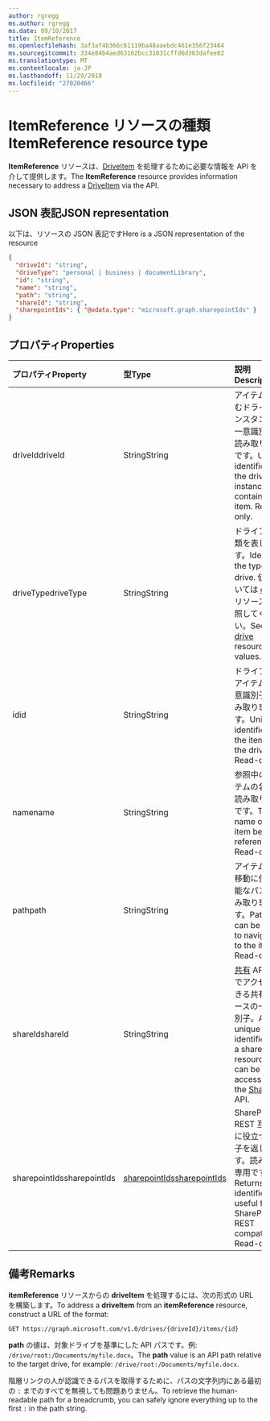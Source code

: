 ```yaml
---
author: rgregg
ms.author: rgregg
ms.date: 09/10/2017
title: ItemReference
ms.openlocfilehash: 3af3af4b366c61119ba48aaebdc461e356f23464
ms.sourcegitcommit: 334e84b4aed63162bcc31831cffd6d363dafee02
ms.translationtype: MT
ms.contentlocale: ja-JP
ms.lasthandoff: 11/29/2018
ms.locfileid: "27020466"
---
```

# <a name="itemreference-resource-type"></a><span data-ttu-id="9951d-102">ItemReference リソースの種類</span><span class="sxs-lookup"><span data-stu-id="9951d-102">ItemReference resource type</span></span>

<span data-ttu-id="9951d-103">**ItemReference** リソースは、[DriveItem](driveitem.md) を処理するために必要な情報を API を介して提供します。</span><span class="sxs-lookup"><span data-stu-id="9951d-103">The **ItemReference** resource provides information necessary to address a [DriveItem](driveitem.md) via the API.</span></span>

## <a name="json-representation"></a><span data-ttu-id="9951d-104">JSON 表記</span><span class="sxs-lookup"><span data-stu-id="9951d-104">JSON representation</span></span>

<span data-ttu-id="9951d-105">以下は、リソースの JSON 表記です</span><span class="sxs-lookup"><span data-stu-id="9951d-105">Here is a JSON representation of the resource</span></span>

<!-- {
  "blockType": "resource",
  "optionalProperties": [ "path", "shareId", "sharepointIds" ],
  "@odata.type": "microsoft.graph.itemReference"
}-->

```json
{
  "driveId": "string",
  "driveType": "personal | business | documentLibrary",
  "id": "string",
  "name": "string",
  "path": "string",
  "shareId": "string",
  "sharepointIds": { "@odata.type": "microsoft.graph.sharepointIds" }
}
```

## <a name="properties"></a><span data-ttu-id="9951d-106">プロパティ</span><span class="sxs-lookup"><span data-stu-id="9951d-106">Properties</span></span>

| <span data-ttu-id="9951d-107">プロパティ</span><span class="sxs-lookup"><span data-stu-id="9951d-107">Property</span></span>      | <span data-ttu-id="9951d-108">型</span><span class="sxs-lookup"><span data-stu-id="9951d-108">Type</span></span>              | <span data-ttu-id="9951d-109">説明</span><span class="sxs-lookup"><span data-stu-id="9951d-109">Description</span></span>
|:--------------|:------------------|:-----------------------------------------
| <span data-ttu-id="9951d-110">driveId</span><span class="sxs-lookup"><span data-stu-id="9951d-110">driveId</span></span>       | <span data-ttu-id="9951d-111">String</span><span class="sxs-lookup"><span data-stu-id="9951d-111">String</span></span>            | <span data-ttu-id="9951d-p101">アイテムを含むドライブ インスタンスの一意識別子。読み取り専用です。</span><span class="sxs-lookup"><span data-stu-id="9951d-p101">Unique identifier of the drive instance that contains the item. Read-only.</span></span>
| <span data-ttu-id="9951d-114">driveType</span><span class="sxs-lookup"><span data-stu-id="9951d-114">driveType</span></span>     | <span data-ttu-id="9951d-115">String</span><span class="sxs-lookup"><span data-stu-id="9951d-115">String</span></span>            | <span data-ttu-id="9951d-116">ドライブの種類を表します。</span><span class="sxs-lookup"><span data-stu-id="9951d-116">Identifies the type of drive.</span></span> <span data-ttu-id="9951d-117">値については [drive][] リソースを参照してください。</span><span class="sxs-lookup"><span data-stu-id="9951d-117">See [drive][] resource for values.</span></span>
| <span data-ttu-id="9951d-118">id</span><span class="sxs-lookup"><span data-stu-id="9951d-118">id</span></span>            | <span data-ttu-id="9951d-119">String</span><span class="sxs-lookup"><span data-stu-id="9951d-119">String</span></span>            | <span data-ttu-id="9951d-p103">ドライブ内のアイテムの一意識別子。読み取り専用です。</span><span class="sxs-lookup"><span data-stu-id="9951d-p103">Unique identifier of the item in the drive. Read-only.</span></span>
| <span data-ttu-id="9951d-122">name</span><span class="sxs-lookup"><span data-stu-id="9951d-122">name</span></span>          | <span data-ttu-id="9951d-123">String</span><span class="sxs-lookup"><span data-stu-id="9951d-123">String</span></span>            | <span data-ttu-id="9951d-p104">参照中のアイテムの名前。読み取り専用です。</span><span class="sxs-lookup"><span data-stu-id="9951d-p104">The name of the item being referenced. Read-only.</span></span>
| <span data-ttu-id="9951d-126">path</span><span class="sxs-lookup"><span data-stu-id="9951d-126">path</span></span>          | <span data-ttu-id="9951d-127">String</span><span class="sxs-lookup"><span data-stu-id="9951d-127">String</span></span>            | <span data-ttu-id="9951d-p105">アイテムへの移動に使用可能なパス。読み取り専用です。</span><span class="sxs-lookup"><span data-stu-id="9951d-p105">Path that can be used to navigate to the item. Read-only.</span></span>
| <span data-ttu-id="9951d-130">shareId</span><span class="sxs-lookup"><span data-stu-id="9951d-130">shareId</span></span>       | <span data-ttu-id="9951d-131">String</span><span class="sxs-lookup"><span data-stu-id="9951d-131">String</span></span>            | <span data-ttu-id="9951d-132">[共有][] API 経由でアクセスできる共有リソースの一意識別子。</span><span class="sxs-lookup"><span data-stu-id="9951d-132">A unique identifier for a shared resource that can be accessed via the [Shares][] API.</span></span>
| <span data-ttu-id="9951d-133">sharepointIds</span><span class="sxs-lookup"><span data-stu-id="9951d-133">sharepointIds</span></span> | <span data-ttu-id="9951d-134">[sharepointIds][]</span><span class="sxs-lookup"><span data-stu-id="9951d-134">[sharepointIds][]</span></span> | <span data-ttu-id="9951d-p106">SharePoint REST 互換性に役立つ識別子を返します。読み取り専用です。</span><span class="sxs-lookup"><span data-stu-id="9951d-p106">Returns identifiers useful for SharePoint REST compatibility. Read-only.</span></span>

[drive]: ../resources/drive.md
[sharepointIds]: ../resources/sharepointids.md
[共有]: ../api/shares-get.md
[Shares]: ../api/shares-get.md

## <a name="remarks"></a><span data-ttu-id="9951d-140">備考</span><span class="sxs-lookup"><span data-stu-id="9951d-140">Remarks</span></span>

<span data-ttu-id="9951d-141">**itemReference** リソースからの **driveItem** を処理するには、次の形式の URL を構築します。</span><span class="sxs-lookup"><span data-stu-id="9951d-141">To address a **driveItem** from an **itemReference** resource, construct a URL of the format:</span></span>

```http
GET https://graph.microsoft.com/v1.0/drives/{driveId}/items/{id}
```

<span data-ttu-id="9951d-142">**path** の値は、対象ドライブを基準にした API パスです。例: `/drive/root:/Documents/myfile.docx`。</span><span class="sxs-lookup"><span data-stu-id="9951d-142">The **path** value is an API path relative to the target drive, for example: `/drive/root:/Documents/myfile.docx`.</span></span>

<span data-ttu-id="9951d-143">階層リンクの人が認識できるパスを取得するために、パスの文字列内にある最初の `:` までのすべてを無視しても問題ありません。</span><span class="sxs-lookup"><span data-stu-id="9951d-143">To retrieve the human-readable path for a breadcrumb, you can safely ignore everything up to the first `:` in the path string.</span></span>

<!-- uuid: 8fcb5dbc-d5aa-4681-8e31-b001d5168d79
2015-10-25 14:57:30 UTC -->
<!-- {
  "type": "#page.annotation",
  "description": "ItemReference returns a pointer to another item.",
  "section": "documentation",
  "suppressions": [
    "Warning: /api-reference/v1.0/resources/itemreference.md:
      Found potential enums in resource example that weren't defined in a table:(personal,business,documentLibrary) are in resource, but () are in table"
  ],
  "tocPath": "Resources/ItemReference"
} -->
